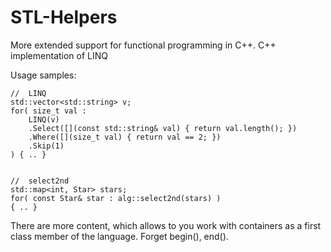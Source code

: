 # STL-Helpers
More extended support for functional programming in C++. C++ implementation of LINQ

Usage samples:
```
//  LINQ
std::vector<std::string> v;
for( size_t val :
	LINQ(v)
	.Select([](const std::string& val) { return val.length(); })
	.Where([](size_t val) { return val == 2; })
	.Skip(1)
) { .. }


//  select2nd
std::map<int, Star> stars;
for( const Star& star : alg::select2nd(stars) )
{ .. }
```

There are more content, which allows to you work with containers as a first class member of the language. Forget begin(), end().
